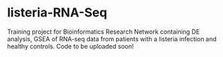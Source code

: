 # listeria-RNA-Seq
Training project for Bioinformatics Research Network containing DE analysis, GSEA of RNA-seq data from patients with a listeria infection and healthy controls. Code to be uploaded soon!  
